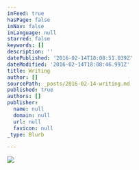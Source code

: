 ```yaml
---
inFeed: true
hasPage: false
inNav: false
inLanguage: null
starred: false
keywords: []
description: ''
datePublished: '2016-02-14T18:08:51.039Z'
dateModified: '2016-02-14T18:08:46.991Z'
title: Writing
author: []
sourcePath: _posts/2016-02-14-writing.md
published: true
authors: []
publisher:
  name: null
  domain: null
  url: null
  favicon: null
_type: Blurb

---
```

![](https://the-grid-user-content.s3-us-west-2.amazonaws.com/7bac9046-0c81-497a-b2bc-8cf7057d3c56.png)